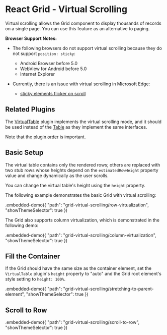 # React Grid - Virtual Scrolling

Virtual scrolling allows the Grid component to display thousands of records on a single page. You can use this feature as an alternative to paging.

**Browser Support Notes:**

- The following browsers do not support virtual scrolling because they do not support `position: sticky`:
  - Android Browser before 5.0
  - WebView for Android before 5.0
  - Internet Explorer

- Currently, there is an issue with virtual scrolling in Microsoft Edge:
  - [sticky elements flicker on scroll](https://developer.microsoft.com/en-us/microsoft-edge/platform/issues/18769340/)

## Related Plugins

The [VirtualTable](../reference/virtual-table.md) plugin implements the virtual scrolling mode, and it should be used instead of the [Table](../reference/table.md) as they implement the same interfaces.

Note that the [plugin order](./plugin-overview.md#plugin-order) is important.

## Basic Setup

The virtual table contains only the rendered rows; others are replaced with two stub rows whose heights depend on the `estimatedRowHeight` property value and change dynamically as the user scrolls.

You can change the virtual table's height using the `height` property.

The following example demonstrates the basic Grid with virtual scrolling:

.embedded-demo({ "path": "grid-virtual-scrolling/row-virtualization", "showThemeSelector": true })

The Grid also supports column virtualization, which is demonstrated in the following demo:

.embedded-demo({ "path": "grid-virtual-scrolling/column-virtualization", "showThemeSelector": true })

## Fill the Container

If the Grid should have the same size as the container element, set the `VirtualTable` plugin's `height` property to "auto" and the Grid root element's style setting to `height: 100%`.

.embedded-demo({ "path": "grid-virtual-scrolling/stretching-to-parent-element", "showThemeSelector": true })

## Scroll to Row

.embedded-demo({ "path": "grid-virtual-scrolling/scroll-to-row", "showThemeSelector": true })
